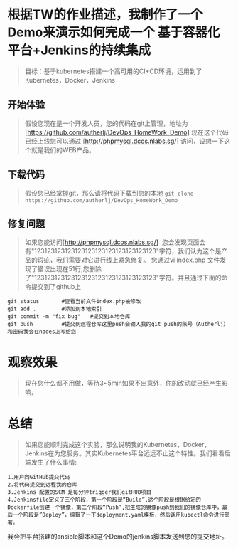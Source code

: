 # 根据TW的作业描述，我制作了一个Demo来演示如何完成一个 基于容器化平台+Jenkins的持续集成

> 目标：基于kubernetes搭建一个高可用的CI+CD环境，运用到了Kubernetes，Docker，Jenkins

## 开始体验

> 假设您现在是一个开发人员，您的代码在git上管理，地址为[https://github.com/autherlj/DevOps_HomeWork_Demo]
> 现在这个代码已经上线您可以通过 [http://phpmysql.dcos.nlabs.sg/] 访问，设想一下这个就是我们的WEB产品。

## 下载代码

> 假设您已经掌握git，那么请将代码下载到您的本地
`git clone https://github.com/autherlj/DevOps_HomeWork_Demo`

## 修复问题

> 如果您能访问[http://phpmysql.dcos.nlabs.sg/]  您会发现页面会有"123123123123123123123123123123123123"字符，我们认为这个是产品的瑕疵，我们需要对它进行线上紧急修复。
> 您通过vi index.php 文件发现了错误出现在51行,您删除了"123123123123123123123123123123123123"字符。并且通过下面的命令提交到了github上

```
git status       #查看当前文件index.php被修改
git add .        #添加到本地索引
git commit -m "fix bug"   #提交到本地仓库
git push         #提交到远程仓库这里push会输入我的git push的账号（Autherlj）和密码我会在nodes上写给您
```
# 观察效果

>现在您什么都不用做，等待3~5min如果不出意外，你的改动就已经产生影响。


# 总结

> 如果您能顺利完成这个实验，那么说明我的Kubernetes，Docker，Jenkins在为您服务。其实Kubernetes平台远远不止这个特性。我们看看后端发生了什么事情:
```
1.用户向GitHub提交代码
2.将代码提交到远程我的仓库
3.Jenkins 配置的SCM 是每分钟trigger我们gitHUB项目
4.Jenkinsfile定义了三个阶段，第一个阶段是“Build”,这个阶段是根据给定的Dockerfile创建一个镜像，第二个阶段“Push”,把生成的镜像push到我们的镜像仓库中，最后一个阶段是”Deploy”，编辑了一下deployment.yaml模板，然后调用kubectl命令进行部署。
```

我会把平台搭建的ansible脚本和这个Demo的jenkins脚本发送到您的提交地址。



